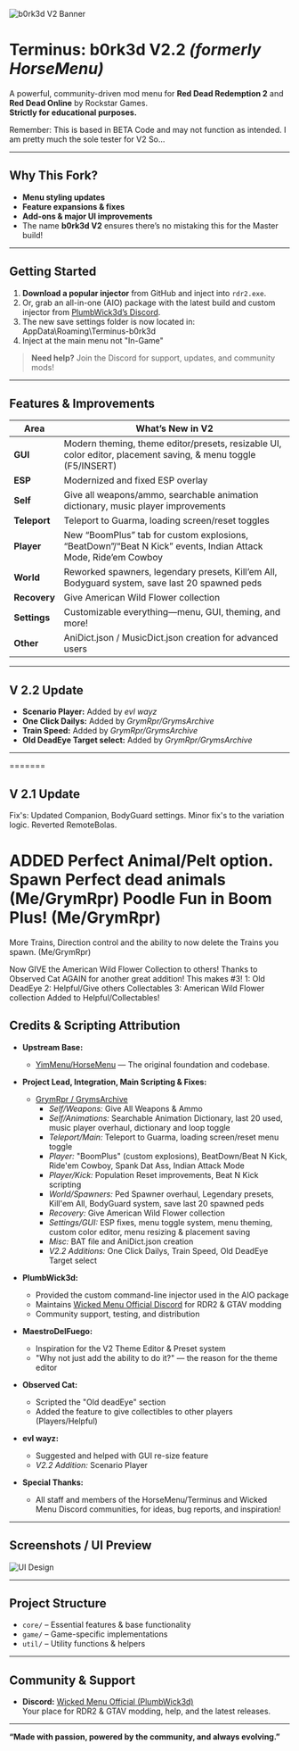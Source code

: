 ![b0rk3d V2 Banner](https://i.ibb.co/nsYcwJ5S/b0rk3d-V2-banner.png)

# Terminus: b0rk3d V2.2 *(formerly HorseMenu)*

A powerful, community-driven mod menu for **Red Dead Redemption 2** and **Red Dead Online** by Rockstar Games.  
**Strictly for educational purposes.**  

Remember: This is based in BETA Code and may not function as intended. I am pretty much
the sole tester for V2 So...

---

## Why This Fork?

- **Menu styling updates**
- **Feature expansions & fixes**
- **Add-ons & major UI improvements**
- The name **b0rk3d V2** ensures there’s no mistaking this for the Master build!

---

## Getting Started

1. **Download a popular injector** from GitHub and inject into `rdr2.exe`.
2. Or, grab an all-in-one (AIO) package with the latest build and custom injector from [PlumbWick3d’s Discord](https://discord.gg/ycbDQGqx3Q).
3. The new save settings folder is now located in: AppData\Roaming\Terminus-b0rk3d
4. Inject at the main menu not "In-Game"

> **Need help?** Join the Discord for support, updates, and community mods!

---

##  Features & Improvements

| **Area**     | **What’s New in V2**                                                                                          |
|--------------|---------------------------------------------------------------------------------------------------------------|
| **GUI**      | Modern theming, theme editor/presets, resizable UI, color editor, placement saving, & menu toggle (F5/INSERT) |
| **ESP**      | Modernized and fixed ESP overlay                                                                              |
| **Self**     | Give all weapons/ammo, searchable animation dictionary, music player improvements                             |
| **Teleport** | Teleport to Guarma, loading screen/reset toggles                                                              |
| **Player**   | New “BoomPlus” tab for custom explosions, “BeatDown”/“Beat N Kick” events, Indian Attack Mode, Ride’em Cowboy |
| **World**    | Reworked spawners, legendary presets, Kill’em All, Bodyguard system, save last 20 spawned peds                |
| **Recovery** | Give American Wild Flower collection                                                                          |
| **Settings** | Customizable everything—menu, GUI, theming, and more!                                                         |
| **Other**    | AniDict.json / MusicDict.json creation for advanced users                                                     |

---

##  V 2.2 Update

- **Scenario Player:** Added by *evl wayz*
- **One Click Dailys:** Added by *GrymRpr/GrymsArchive*
- **Train Speed:** Added by *GrymRpr/GrymsArchive*
- **Old DeadEye Target select:** Added by *GrymRpr/GrymsArchive*

---

=======
##  V 2.1 Update

Fix's: Updated Companion, BodyGuard settings. Minor fix's to the variation logic.
Reverted RemoteBolas.

**ADDED**
Perfect Animal/Pelt option.
Spawn Perfect dead animals (Me/GrymRpr)
Poodle Fun in Boom Plus! (Me/GrymRpr)
=======
More Trains, Direction control and the ability to now delete the Trains you spawn. (Me/GrymRpr)

Now GIVE the American Wild Flower Collection to others!
Thanks to Observed Cat AGAIN for another great addition! This makes #3!
1: Old DeadEye 2: Helpful/Give others Collectables 3: American Wild Flower collection Added to Helpful/Collectables!

##  Credits & Scripting Attribution

- **Upstream Base:**  
  - [YimMenu/HorseMenu](https://github.com/YimMenu/HorseMenu) — The original foundation and codebase.

- **Project Lead, Integration, Main Scripting & Fixes:**  
  - [GrymRpr / GrymsArchive](https://github.com/GrymRpr/HorseMenu)  
    - *Self/Weapons:* Give All Weapons & Ammo  
    - *Self/Animations:* Searchable Animation Dictionary, last 20 used, music player overhaul, dictionary and loop toggle  
    - *Teleport/Main:* Teleport to Guarma, loading screen/reset menu toggle  
    - *Player:* "BoomPlus" (custom explosions), BeatDown/Beat N Kick, Ride'em Cowboy, Spank Dat Ass, Indian Attack Mode  
    - *Player/Kick:* Population Reset improvements, Beat N Kick scripting  
    - *World/Spawners:* Ped Spawner overhaul, Legendary presets, Kill'em All, BodyGuard system, save last 20 spawned peds  
    - *Recovery:* Give American Wild Flower collection  
    - *Settings/GUI:* ESP fixes, menu toggle system, menu theming, custom color editor, menu resizing & placement saving  
    - *Misc:* BAT file and AniDict.json creation  
    - *V2.2 Additions:* One Click Dailys, Train Speed, Old DeadEye Target select

- **PlumbWick3d:**  
    - Provided the custom command-line injector used in the AIO package  
    - Maintains [Wicked Menu Official Discord](https://discord.gg/ycbDQGqx3Q) for RDR2 & GTAV modding  
    - Community support, testing, and distribution

- **MaestroDelFuego:**  
    - Inspiration for the V2 Theme Editor & Preset system  
    - "Why not just add the ability to do it?" — the reason for the theme editor

- **Observed Cat:**  
    - Scripted the "Old deadEye" section  
    - Added the feature to give collectibles to other players (Players/Helpful)

- **evl wayz:**  
    - Suggested and helped with GUI re-size feature  
    - *V2.2 Addition:* Scenario Player

- **Special Thanks:**  
    - All staff and members of the HorseMenu/Terminus and Wicked Menu Discord communities, for ideas, bug reports, and inspiration!

---

##  Screenshots / UI Preview

![UI Design](https://i.ibb.co/S7N98Y1M/b0rk3d-V2-Menu.png)

---

##  Project Structure

- `core/`   – Essential features & base functionality  
- `game/`   – Game-specific implementations  
- `util/`   – Utility functions & helpers  

---

##  Community & Support

- **Discord:** [Wicked Menu Official (PlumbWick3d)](https://discord.gg/ycbDQGqx3Q)  
  Your place for RDR2 & GTAV modding, help, and the latest releases.

---

**“Made with passion, powered by the community, and always evolving.”**